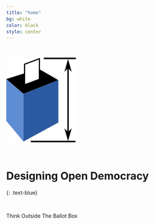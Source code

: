 ```yaml
---
title: "home"
bg: white
color: black
style: center
---
```


<br>

![Designing Open Democracy Logo](img/dodlogo_transparent.png)

<br>

# Designing Open Democracy
{: .text-blue}

<br>

Think Outside The Ballot Box

<br><br>
